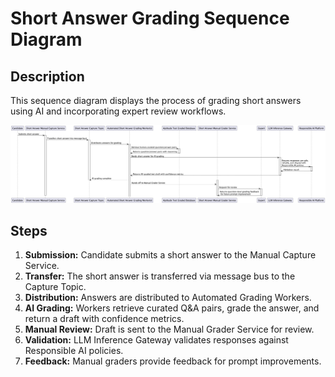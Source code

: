 # Short Answer Grading Sequence Diagram

## Description
This sequence diagram displays the process of grading short answers using AI and incorporating expert review workflows.

![Short Answer Grading Sequence Diagram](../images/sequence_diagrams/short_answer_grading_seq.png)

## Steps
1. **Submission:** Candidate submits a short answer to the Manual Capture Service.
2. **Transfer:** The short answer is transferred via message bus to the Capture Topic.
3. **Distribution:** Answers are distributed to Automated Grading Workers.
4. **AI Grading:** Workers retrieve curated Q&A pairs, grade the answer, and return a draft with confidence metrics.
5. **Manual Review:** Draft is sent to the Manual Grader Service for review.
6. **Validation:** LLM Inference Gateway validates responses against Responsible AI policies.
7. **Feedback:** Manual graders provide feedback for prompt improvements.
